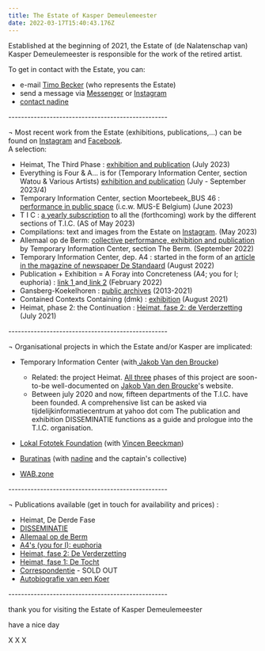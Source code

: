 ```yaml
---
title: The Estate of Kasper Demeulemeester
date: 2022-03-17T15:40:43.176Z
---
```

Established at the beginning of 2021, the Estate of (de Nalatenschap van) Kasper Demeulemeester is responsible for the work of the retired artist.

To get in contact with the Estate, you can:

* e-mail [Timo Becker](<mailto:       estate@kasperdemeulemeester.be>) (who represents the Estate)
* send a message via [Messenger](https://facebook.com/demeulemeesterkasper) or [Instagram](https:///instagram.com/kasperdemeulemeester)
* [contact nadine](https://index.nadine.be/artists/kasper-demeulemeester/)

\--------------------------------------------------

¬ Most recent work from the Estate (exhibitions, publications,…) can be found on [Instagram](https:///instagram.com/kasperdemeulemeester) and [Facebook](https://facebook.com/demeulemeesterkasper). \
   A selection: 

* Heimat, The Third Phase : [exhibition and publication](https://index.nadine.be/heimat-the-third-phase/) (July 2023)
* Everything is Four & A... is for (Temporary Information Center, section Watou & Various Artists) [exhibition and publication](https://index.nadine.be/various-artists-temporary-information-center-section-watou/) (July - September 2023/4)
* Temporary Information Center, section Moortebeek_BUS 46 : [performance in public space](https://www.instagram.com/p/Cti9jJLN4Ui/) (i.c.w. MUS-E Belgium) (June 2023)
* T I C : [a yearly subscription](https://jakobvandenbroucke.be/t-i-c/) to all the (forthcoming) work by the different sections of T.I.C. (AS of May 2023)
* Compilations: text and images from the Estate on [Instagram](https://www.instagram.com/kasperdemeulemeester/). (May 2023)
* Allemaal op de Berm: [collective performance, exhibition and publication](https://jakobvandenbroucke.be/3-13/) by Temporary Information Center, section The Berm. (September 2022)
* Temporary Information Center, dep. A4 : started in the form of an [article in the magazine of newspaper De Standaard](https://vriendenvanbrussel.stackstorage.com/s/artikel_deStandaard) (August 2022)
* Publication + Exhibition = A Foray into Concreteness (A4; you for I; euphoria) : [link 1 ](https://jakobvandenbroucke.be/22-1/)and[ link 2](https://index.nadine.be/exhibition-publication-a-foray-into-concreteness-a4-you-for-i-euphoria/) (February 2022)
* Gansberg-Koekelhoren : [public archives](https://www.kasperdemeulemeester.be/create) (2013-2021)
* Contained Contexts Containing (dmk) : [exhibition](https://index.nadine.be/contained-contexts-containing-dmk/) (August 2021)
* Heimat, phase 2: the Continuation : [Heimat, fase 2: de Verderzetting](https://jakobvandenbroucke.be/2-21/) (July 2021)

\--------------------------------------------------

¬ Organisational projects in which the Estate and/or Kasper are implicated:

* Temporary Information Center (with[ Jakob Van den Broucke](https://www.jakobvandenbroucke.be))

  * Related: the project Heimat. [All three](https://jakobvandenbroucke.be/20-1/) phases of this project are soon-to-be well-documented on [Jakob Van den Broucke](https://www.jakobvandenbroucke.be)'s website.
  * Between july 2020 and now, fifteen departments of the T.I.C. have been founded. A comprehensive list can be asked via tijdelijkinformatiecentrum at yahoo dot com The publication and exhibition DISSEMINATIE functions as a guide and prologue into the T.I.C. organisation.
* [Lokal Fototek Foundation](https://instagram.com/lokalfototekfoundation) (with [Vincen Beeckman](https://www.vincenbeeckman.be))
* [Buratinas](https://index.nadine.be/family_tag/buratinas/) (with [nadine](https://nadine.be) and the captain's collective)
* [WAB.zone](http://wab.zone)

\--------------------------------------------------

¬ Publications available (get in touch for availability and prices) :

* [](https://vriendenvanbrussel.stackstorage.com/s/allemaalopdeberm_publicatie)Heimat, De Derde Fase
* [DISSEMINATIE](https://jakobvandenbroucke.be/t-i-c-a-d/)
* [Allemaal op de Berm](https://vriendenvanbrussel.stackstorage.com/s/allemaalopdeberm_publicatie)
* [A4's (you for I): euphoria](<* https://index.nadine.be/a4s-you-for-i-euphoria/>)
* [Heimat, fase 2: De Verderzetting ](https://index.nadine.be/de-verderzetting-periodical-of-the-project-heimat-2021/)
* [Heimat, fase 1: De Tocht](https://index.nadine.be/de-tocht-nr-1-summer-2020/)
* [Correspondentie](https://vriendenvanbrussel.stackstorage.com/s/corresp_trailer) - SOLD OUT 
* [Autobiografie van een Koer](https://www.instagram.com/p/BvmcixhADRo/) 

\--------------------------------------------------

thank you for visiting the Estate of Kasper Demeulemeester

have a nice day

X X X